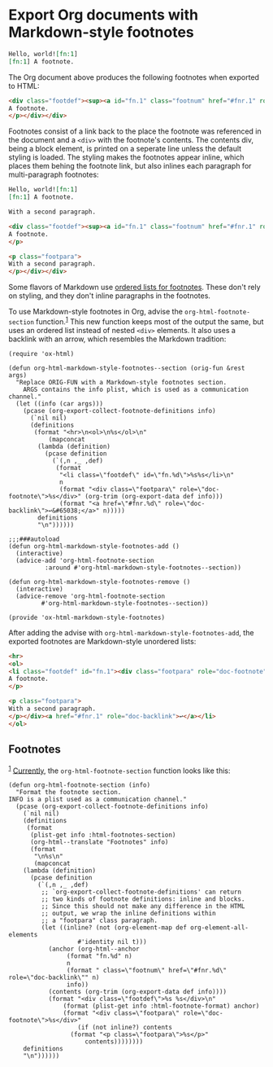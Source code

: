 
# Export Org documents with Markdown-style footnotes

```org
Hello, world![fn:1]
[fn:1] A footnote.
```

The Org document above produces the following footnotes when exported to HTML:

```html
<div class="footdef"><sup><a id="fn.1" class="footnum" href="#fnr.1" role="doc-backlink">1</a></sup> <div class="footpara" role="doc-footnote"><p class="footpara">
A footnote.
</p></div></div>
```

Footnotes consist of a link back to the place the footnote was referenced in the document and a `<div>` with the footnote's contents. The contents div, being a block element, is printed on a seperate line unless the default styling is loaded. The styling makes the footnotes appear inline, which places them behing the footnote link, but also inlines each paragraph for multi-paragraph footnotes:

```org
Hello, world![fn:1]
[fn:1] A footnote.

With a second paragraph.
```

```html
<div class="footdef"><sup><a id="fn.1" class="footnum" href="#fnr.1" role="doc-backlink">1</a></sup> <div class="footpara" role="doc-footnote"><p class="footpara">
A footnote.
</p>

<p class="footpara">
With a second paragraph.
</p></div></div>
```

Some flavors of Markdown use [ordered lists for footnotes](https://www.markdownguide.org/extended-syntax/#footnotes). These don't rely on styling, and they don't inline paragraphs in the footnotes.

To use Markdown-style footnotes in Org, advise the `org-html-footnote-section` function.<sup><a id="fnr.1" class="footref" href="#fn.1" role="doc-backlink">1</a></sup> This new function keeps most of the output the same, but uses an ordered list instead of nested `<div>` elements. It also uses a backlink with an arrow, which resembles the Markdown tradition:

```emacs-lisp
(require 'ox-html)

(defun org-html-markdown-style-footnotes--section (orig-fun &rest args)
  "Replace ORIG-FUN with a Markdown-style footnotes section.
	ARGS contains the info plist, which is used as a communication channel."
  (let ((info (car args)))
    (pcase (org-export-collect-footnote-definitions info)
      (`nil nil)
      (definitions
       (format "<hr>\n<ol>\n%s</ol>\n"
	       (mapconcat
		(lambda (definition)
		  (pcase definition
		    (`(,n ,_ ,def)
		     (format
		      "<li class=\"footdef\" id=\"fn.%d\">%s%s</li>\n"
		      n
		      (format "<div class=\"footpara\" role=\"doc-footnote\">%s</div>" (org-trim (org-export-data def info)))
		      (format "<a href=\"#fnr.%d\" role=\"doc-backlink\">↩&#65038;</a>" n)))))
		definitions
		"\n"))))))

;;;###autoload
(defun org-html-markdown-style-footnotes-add ()
  (interactive)
  (advice-add 'org-html-footnote-section
	      :around #'org-html-markdown-style-footnotes--section))

(defun org-html-markdown-style-footnotes-remove ()
  (interactive)
  (advice-remove 'org-html-footnote-section
		 #'org-html-markdown-style-footnotes--section))

(provide 'ox-html-markdown-style-footnotes)
```

After adding the advise with `org-html-markdown-style-footnotes-add`, the exported footnotes are Markdown-style unordered lists:

```html
<hr>
<ol>
<li class="footdef" id="fn.1"><div class="footpara" role="doc-footnote"><p class="footpara">
A footnote.
</p>

<p class="footpara">
With a second paragraph.
</p></div><a href="#fnr.1" role="doc-backlink">↩</a></li>
</ol>
```

## Footnotes

<sup><a id="fn.1" class="footnum" href="#fnr.1">1</a></sup> [Currently](https://git.savannah.gnu.org/cgit/emacs/org-mode.git/tree/lisp/ox-html.el?h=44e1cbb09484c8f8c49ef49376ef7988b04decc2#n1857), the `org-html-footnote-section` function looks like this:

```emacs-lisp
(defun org-html-footnote-section (info)
  "Format the footnote section.
INFO is a plist used as a communication channel."
  (pcase (org-export-collect-footnote-definitions info)
    (`nil nil)
    (definitions
     (format
      (plist-get info :html-footnotes-section)
      (org-html--translate "Footnotes" info)
      (format
       "\n%s\n"
       (mapconcat
	(lambda (definition)
	  (pcase definition
	    (`(,n ,_ ,def)
	     ;; `org-export-collect-footnote-definitions' can return
	     ;; two kinds of footnote definitions: inline and blocks.
	     ;; Since this should not make any difference in the HTML
	     ;; output, we wrap the inline definitions within
	     ;; a "footpara" class paragraph.
	     (let ((inline? (not (org-element-map def org-element-all-elements
				   #'identity nil t)))
		   (anchor (org-html--anchor
			    (format "fn.%d" n)
			    n
			    (format " class=\"footnum\" href=\"#fnr.%d\" role=\"doc-backlink\"" n)
			    info))
		   (contents (org-trim (org-export-data def info))))
	       (format "<div class=\"footdef\">%s %s</div>\n"
		       (format (plist-get info :html-footnote-format) anchor)
		       (format "<div class=\"footpara\" role=\"doc-footnote\">%s</div>"
			       (if (not inline?) contents
				 (format "<p class=\"footpara\">%s</p>"
					 contents))))))))
	definitions
	"\n"))))))
```